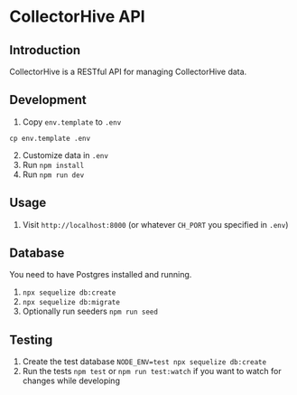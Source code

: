 # CollectorHive API

## Introduction

CollectorHive is a RESTful API for managing CollectorHive data.

## Development

1. Copy `env.template` to `.env`

```
cp env.template .env
```

2. Customize data in `.env`
3. Run `npm install`
4. Run `npm run dev`

## Usage

1. Visit `http://localhost:8000` (or whatever `CH_PORT` you specified in `.env`)

## Database

You need to have Postgres installed and running.

1. `npx sequelize db:create`
2. `npx sequelize db:migrate`
3. Optionally run seeders `npm run seed`

## Testing

1. Create the test database `NODE_ENV=test npx sequelize db:create`
2. Run the tests `npm test` or `npm run test:watch` if you want to watch for changes while developing
